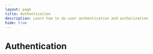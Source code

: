```yaml
---
layout: page
title: Authentication
description: Learn how to do user authentication and authorization
hide: true
---
```


# Authentication
